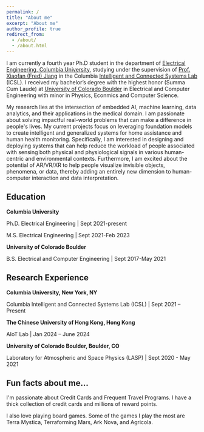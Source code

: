 ```yaml
---
permalink: /
title: "About me"
excerpt: "About me"
author_profile: true
redirect_from: 
  - /about/
  - /about.html
---
```


I am currently a fourth year Ph.D student in the department of [Electrical Engineering, Columbia University](https://www.ee.columbia.edu/), studying under the supervision of [Prof. Xiaofan (Fred) Jiang](http://fredjiang.com/) in the Columbia [Intelligent and Connected Systems Lab](http://icsl.ee.columbia.edu/) (ICSL). I received my bachelor’s degree with the highest honor (Summa Cum Laude) at [University of Colorado Boulder](https://www.colorado.edu/ecee/) in Electrical and Computer Engineering with minor in Physics, Econmics and Computer Science. 

My research lies at the intersection of embedded AI, machine learning, data analytics, and their applications in the medical domain. I am passionate about solving impactful real-world problems that can make a difference in people's lives. My current projects focus on leveraging foundation models to create intelligent and generalized systems for home assistance and human health monitoring. Specifically, I am interested in designing and deploying systems that can help reduce the workload of people associated with sensing both physical and physiological signals in various human-centric and environmental contexts. Furthermore, I am excited about the potential of AR/VR/XR to help people visualize invisible objects, phenomena, or data, thereby adding an entirely new dimension to human-computer interaction and data interpretation.



Education
---

<b>Columbia University</b>

Ph.D. Electrical Engineering  \| Sept 2021-present

M.S. Electrical Engineering  \| Sept 2021-Feb 2023

<b>University of Colorado Boulder</b>

B.S. Electrical and Computer Engineering  \| Sept 2017-May 2021


Research Experience
---
<b>Columbia University, New York, NY</b>

Columbia Intelligent and Connected Systems Lab (ICSL) \| Sept 2021 – Present

<b>The Chinese University of Hong Kong, Hong Kong</b>

AIoT Lab \| Jan 2024 – June 2024

<b>University of Colorado Boulder, Boulder, CO</b>

Laboratory for Atmospheric and Space Physics (LASP) \| Sept 2020 - May 2021


Fun facts about me…
---
<p>I'm passionate about Credit Cards and Frequent Travel Programs. I have a thick collection of credit cards and millions of reward points.</p> 
<p>I also love playing board games. Some of the games I play the most are Terra Mystica, Terraforming Mars, Ark Nova, and Agricola.</p>